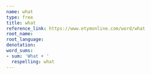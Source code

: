 ```yaml
---
name: what
type: free
title: what
reference_link: https://www.etymonline.com/word/what
root_name: 
root_language: 
denotation: 
word_sums:
- sum: 'What + '
  respelling: what
---
```

